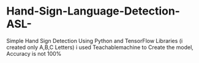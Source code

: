 # Hand-Sign-Language-Detection-ASL-
Simple Hand Sign Detection Using Python  and  TensorFlow Libraries (i created only A,B,C Letters) i used  Teachablemachine to Create the model,  Accuracy is not 100%
